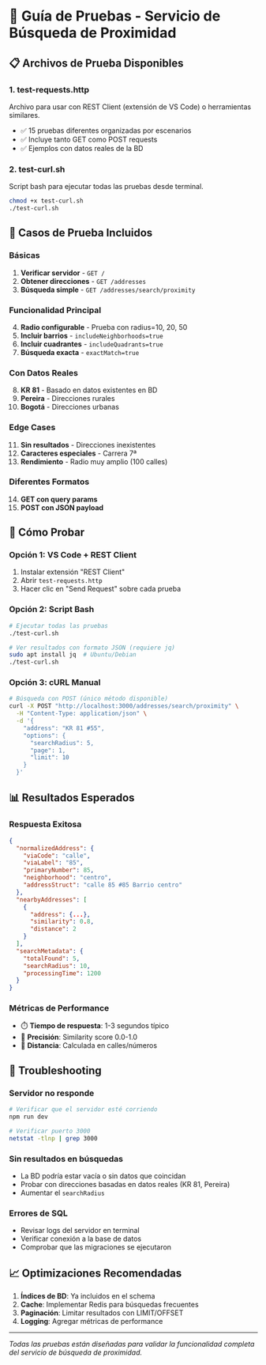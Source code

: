 # 🧪 Guía de Pruebas - Servicio de Búsqueda de Proximidad

## 📋 Archivos de Prueba Disponibles

### 1. **test-requests.http** 
Archivo para usar con REST Client (extensión de VS Code) o herramientas similares.
- ✅ 15 pruebas diferentes organizadas por escenarios
- ✅ Incluye tanto GET como POST requests
- ✅ Ejemplos con datos reales de la BD

### 2. **test-curl.sh**
Script bash para ejecutar todas las pruebas desde terminal.
```bash
chmod +x test-curl.sh
./test-curl.sh
```

## 🎯 Casos de Prueba Incluidos

### **Básicas**
1. **Verificar servidor** - `GET /`
2. **Obtener direcciones** - `GET /addresses`
3. **Búsqueda simple** - `GET /addresses/search/proximity`

### **Funcionalidad Principal**
4. **Radio configurable** - Prueba con radius=10, 20, 50
5. **Incluir barrios** - `includeNeighborhoods=true`
6. **Incluir cuadrantes** - `includeQuadrants=true`
7. **Búsqueda exacta** - `exactMatch=true`

### **Con Datos Reales**
8. **KR 81** - Basado en datos existentes en BD
9. **Pereira** - Direcciones rurales
10. **Bogotá** - Direcciones urbanas

### **Edge Cases**
11. **Sin resultados** - Direcciones inexistentes
12. **Caracteres especiales** - Carrera 7ª
13. **Rendimiento** - Radio muy amplio (100 calles)

### **Diferentes Formatos**
14. **GET con query params**
15. **POST con JSON payload**

## 🚀 Cómo Probar

### **Opción 1: VS Code + REST Client**
1. Instalar extensión "REST Client"
2. Abrir `test-requests.http`
3. Hacer clic en "Send Request" sobre cada prueba

### **Opción 2: Script Bash**
```bash
# Ejecutar todas las pruebas
./test-curl.sh

# Ver resultados con formato JSON (requiere jq)
sudo apt install jq  # Ubuntu/Debian
./test-curl.sh
```

### **Opción 3: cURL Manual**
```bash
# Búsqueda con POST (único método disponible)
curl -X POST "http://localhost:3000/addresses/search/proximity" \
  -H "Content-Type: application/json" \
  -d '{
    "address": "KR 81 #55", 
    "options": {
      "searchRadius": 5,
      "page": 1,
      "limit": 10
    }
  }'
```

## 📊 Resultados Esperados

### **Respuesta Exitosa**
```json
{
  "normalizedAddress": {
    "viaCode": "calle",
    "viaLabel": "85", 
    "primaryNumber": 85,
    "neighborhood": "centro",
    "addressStruct": "calle 85 #85 Barrio centro"
  },
  "nearbyAddresses": [
    {
      "address": {...},
      "similarity": 0.8,
      "distance": 2
    }
  ],
  "searchMetadata": {
    "totalFound": 5,
    "searchRadius": 10,
    "processingTime": 1200
  }
}
```

### **Métricas de Performance**
- ⏱️ **Tiempo de respuesta**: 1-3 segundos típico
- 🎯 **Precisión**: Similarity score 0.0-1.0
- 📏 **Distancia**: Calculada en calles/números

## 🐛 Troubleshooting

### **Servidor no responde**
```bash
# Verificar que el servidor esté corriendo
npm run dev

# Verificar puerto 3000
netstat -tlnp | grep 3000
```

### **Sin resultados en búsquedas**
- La BD podría estar vacía o sin datos que coincidan
- Probar con direcciones basadas en datos reales (KR 81, Pereira)
- Aumentar el `searchRadius`

### **Errores de SQL**
- Revisar logs del servidor en terminal
- Verificar conexión a la base de datos
- Comprobar que las migraciones se ejecutaron

## 📈 Optimizaciones Recomendadas

1. **Índices de BD**: Ya incluidos en el schema
2. **Cache**: Implementar Redis para búsquedas frecuentes
3. **Paginación**: Limitar resultados con LIMIT/OFFSET
4. **Logging**: Agregar métricas de performance

---
*Todas las pruebas están diseñadas para validar la funcionalidad completa del servicio de búsqueda de proximidad.*